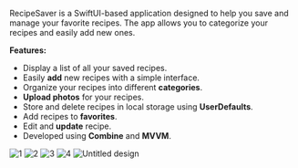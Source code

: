 RecipeSaver is a SwiftUI-based application designed to help you save and manage your favorite recipes. The app allows you to categorize your recipes and easily add new ones.


**Features:**
- Display a list of all your saved recipes.
- Easily **add** new recipes with a simple interface.
- Organize your recipes into different **categories**.
- **Upload photos** for your recipes.
- Store and delete recipes in local storage using **UserDefaults**.
- Add recipes to **favorites**.
- Edit and **update** recipe.
- Developed using **Combine** and **MVVM**.


![1](https://github.com/user-attachments/assets/3d7501b0-037e-4fbf-ba60-c158e221c47c)
![2](https://github.com/user-attachments/assets/c3b79c0c-7789-4e05-ae78-12582eafbb16)
![3](https://github.com/user-attachments/assets/626a328d-0c92-4ca7-8fab-c6b48aa79b5f)
![4](https://github.com/user-attachments/assets/95b767a4-fb19-4f5b-9d79-e261204de4fc)
![Untitled design](https://github.com/user-attachments/assets/6a8c2bce-cd75-47ba-a481-d9924fd4a330)
